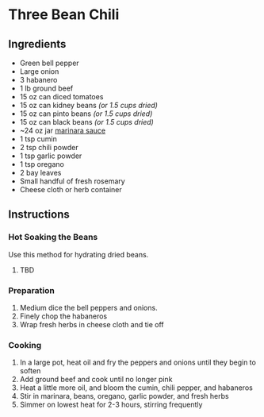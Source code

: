 # Three Bean Chili

## Ingredients

- Green bell pepper
- Large onion
- 3 habanero
- 1 lb ground beef
- 15 oz can diced tomatoes
- 15 oz can kidney beans _(or 1.5 cups dried)_
- 15 oz can pinto beans _(or 1.5 cups dried)_
- 15 oz can black beans _(or 1.5 cups dried)_
- ~24 oz jar [marinara sauce](marinara.md)
- 1 tsp cumin
- 2 tsp chili powder
- 1 tsp garlic powder
- 1 tsp oregano
- 2 bay leaves
- Small handful of fresh rosemary
- Cheese cloth or herb container

## Instructions

### Hot Soaking the Beans
Use this method for hydrating dried beans.
1. TBD

### Preparation
1. Medium dice the bell peppers and onions.
2. Finely chop the habaneros
3. Wrap fresh herbs in cheese cloth and tie off

### Cooking
1. In a large pot, heat oil and fry the peppers and onions until they begin to soften
2. Add ground beef and cook until no longer pink
3. Heat a little more oil, and bloom the cumin, chili pepper, and habaneros
4. Stir in marinara, beans, oregano, garlic powder, and fresh herbs
5. Simmer on lowest heat for 2-3 hours, stirring frequently


